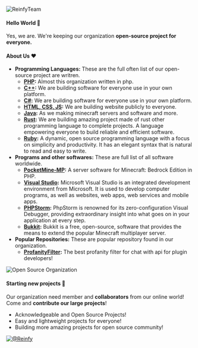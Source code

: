 ![ReinfyTeam](https://static1.textcraft.net/data1/9/f/9f19b34b331984e79ec23f0293d040cc7adc1f5eda39a3ee5e6b4b0d3255bfef95601890afd80709da39a3ee5e6b4b0d3255bfef95601890afd80709f519a6a5927a7e573c3448c2b263590b.png)

#### Hello World :wave:
Yes, we are. We're keeping our organization **open-source project for everyone.**

#### About Us :heart:
- **Programming Languages:** These are the full often list of our open-source project are writren.
  - **[PHP](https://php.net):** Almost this organization written in php.
  - **[C++](https://microsoft.com):** We are building software for everyone use in your own platform.
  - **[C#](https://microsoft.com):** We are building software for everyone use in your own platform.
  - **[HTML, CSS, JS](https://html.spec.whatwg.org/):** We are building website publicly to everyone.
  - **[Java](https://java.net):** As we making minecraft servers and software and more.
  - **[Rust](https://rust-lang.org):** We are building amazing project made of rust other programming language to complete projects. A language empowering everyone to build reliable and efficient software.
  - **[Ruby](https://ruby-lang.org):** A dynamic, open source programming language with a focus on simplicity and productivity. It has an elegant syntax that is natural to read and easy to write.
- **Programs and other softwares:** These are full list of all software worldwide.
  - **[PocketMine-MP](https://pmmp.io):** A server software for Minecraft: Bedrock Edition in PHP.
  - **[Visual Studio](https://visualstudio.microsoft.com/):** Microsoft Visual Studio is an integrated development environment from Microsoft. It is used to develop computer programs, as well as websites, web apps, web services and mobile apps.
  - **[PHPStorm](https://www.jetbrains.com/phpstorm/):** PhpStorm is renowned for its zero-configuration Visual Debugger, providing extraordinary insight into what goes on in your application at every step.
  - **[Bukkit](https://bukkit.org):** Bukkit is a free, open-source, software that provides the means to extend the popular Minecraft multiplayer server.
- **Popular Repositories:** These are popular repository found in our organization.
  - **[ProfanityFilter](https://github.com/ReinfyTeam/ProfanityFilter):** The best profanity filter for chat with api for plugin developers!

![Open Source Organization](https://static1.textcraft.net/data1/0/d/0d647b42813da6e44cb4c78a443a893af767a76bda39a3ee5e6b4b0d3255bfef95601890afd80709da39a3ee5e6b4b0d3255bfef95601890afd80709960225eed5e12908e1c36336da07efd5.png)

#### Starting new projects :thinking:
Our organization need member and **collaborators** from our online world! <br>
Come and **contribute our large projects**!
- Acknowledgeable and Open Source Projects!
- Easy and lightweight projects for everyone!
- Building more amazing projects for open source community!

[![@Reinfy](https://static1.textcraft.net/data1/b/0/b0acd68b5137e72b72122ee4e4528d5b8d33f6ecda39a3ee5e6b4b0d3255bfef95601890afd80709da39a3ee5e6b4b0d3255bfef95601890afd80709cb0a36c63b6e499fbc56855a4c369ee2.png)](https://github.com/Reinfy/)

